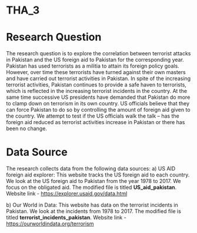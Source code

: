 # THA_3
# **Research Question**
The research question is to explore the correlation between terrorist attacks in Pakistan and the US foreign aid to Pakistan for the corresponding year.
Pakistan has used terrorists as a militia to attain its foreign policy goals. However, over time these terrorists have turned against their own masters and have carried out terrorist activities in Pakistan. In spite of the increasing terrorist activities, Pakistan continues to provide a safe haven to terrorists, which is reflected in the increasing terrorist incidents in the country.
At the same time successive US presidents have demanded that Pakistan do more to clamp down on terrorism in its own country. US officials believe that they can force Pakistan to do so by controlling the amount of foreign aid given to the country. We attempt to test if the US officials walk the talk – has the foreign aid reduced as terrorist activities increase in Pakistan or there has been no change.

# **Data Source**
The research collects data from the following data sources:
a)	US AID foreign aid explorer: This website tracks the US foreign aid to each country. We look at the US foreign aid to Pakistan from the year 1978 to 2017. We focus on the obligated aid. The modified file is titled **US_aid_pakistan**.
Website link - https://explorer.usaid.gov/data.html

b)	Our World in Data: This website has data on the terrorist incidents in Pakistan. We look at the incidents from 1978 to 2017. The modified file is titled **terrorist_incidents_pakistan**.
Website link - https://ourworldindata.org/terrorism
